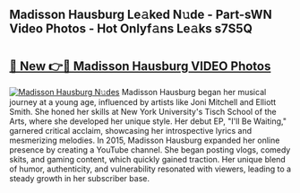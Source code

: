 ## Madisson Hausburg Le𝚊ked N𝚞de - Part-sWN Video Photos - Hot Onlyf𝚊ns Le𝚊ks s7S5Q

# <h2><a href="http://ab30661.deff.icu/?id=Madisson+Hausburg">🔗 New 👉🔴 Madisson Hausburg VIDEO Photos</a></h2>

[![Madisson Hausburg N𝚞des](https://i.imgur.com/rIISA9y.gif)](http://ab30661.deff.icu/?id=Madisson+Hausburg)
Madisson Hausburg began her musical journey at a young age, influenced by artists like Joni Mitchell and Elliott Smith. She honed her skills at New York University's Tisch School of the Arts, where she developed her unique style. Her debut EP, "I'll Be Waiting," garnered critical acclaim, showcasing her introspective lyrics and mesmerizing melodies. In 2015, Madisson Hausburg expanded her online presence by creating a YouTube channel. She began posting vlogs, comedy skits, and gaming content, which quickly gained traction. Her unique blend of humor, authenticity, and vulnerability resonated with viewers, leading to a steady growth in her subscriber base.
